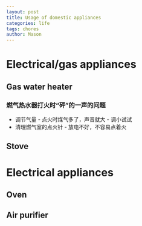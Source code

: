 ```yaml
---
layout: post
title: Usage of domestic appliances
categories: life
tags: chores
author: Mason
---
```


# Electrical/gas appliances

## Gas water heater

### 燃气热水器打火时“砰”的一声的问题

* 调节气量 - 点火时煤气多了，声音就大 - 调小试试
* 清理燃气室的点火针 - 放电不好，不容易点着火

## Stove

# Electrical appliances

## Oven

## Air purifier


